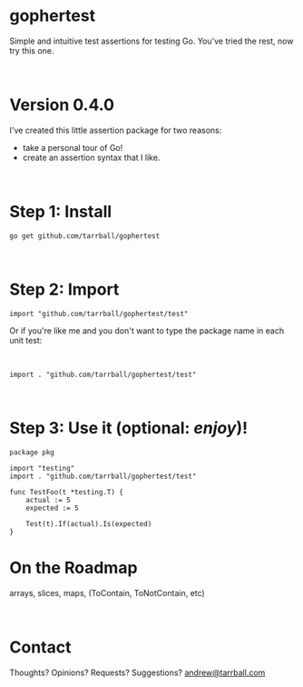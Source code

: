 # gophertest
Simple and intuitive test assertions for testing Go. You've tried the rest, now try this one.

<br />

# Version 0.4.0
I've created this little assertion package for two reasons:
  * take a personal tour of Go!
  * create an assertion syntax that I like.

<br />

# Step 1: Install
`go get github.com/tarrball/gophertest`

<br />

# Step 2: Import
`import "github.com/tarrball/gophertest/test"`

Or if you're like me and you don't want to type the package name in each unit test:

<br />

`import . "github.com/tarrball/gophertest/test"`

<br />

# Step 3: Use it (optional: _enjoy_)!
 
    package pkg

    import "testing"
    import . "github.com/tarrball/gophertest/test"

    func TestFoo(t *testing.T) {
        actual := 5
        expected := 5
        
        Test(t).If(actual).Is(expected)
    }


# On the Roadmap
arrays, slices, maps, (ToContain, ToNotContain, etc)

<br />

# Contact
Thoughts? Opinions? Requests? Suggestions?
<andrew@tarrball.com>
